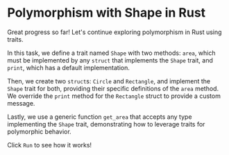 # Polymorphism with Shape in Rust

Great progress so far! Let's continue exploring polymorphism in Rust using traits.

In this task, we define a trait named `Shape` with two methods: `area`, which must be implemented by any `struct` that implements the `Shape` trait, and `print`, which has a default implementation.

Then, we create two `struct`s: `Circle` and `Rectangle`, and implement the `Shape` trait for both, providing their specific definitions of the `area` method. We override the `print` method for the `Rectangle` struct to provide a custom message.

Lastly, we use a generic function `get_area` that accepts any type implementing the `Shape` trait, demonstrating how to leverage traits for polymorphic behavior.

Click `Run` to see how it works!
